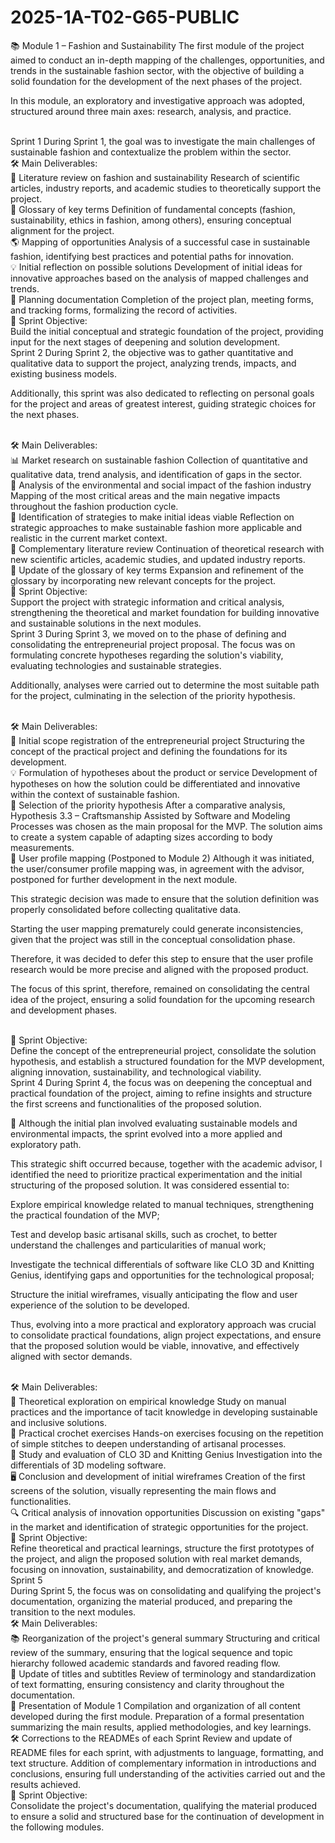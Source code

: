 # 2025-1A-T02-G65-PUBLIC

📚 Module 1 – Fashion and Sustainability
The first module of the project aimed to conduct an in-depth mapping of the challenges, opportunities, and trends in the sustainable fashion sector, with the objective of building a solid foundation for the development of the next phases of the project.

In this module, an exploratory and investigative approach was adopted, structured around three main axes: research, analysis, and practice.

<br>
Sprint 1
During Sprint 1, the goal was to investigate the main challenges of sustainable fashion and contextualize the problem within the sector.

<br>
🛠️ Main Deliverables:
<br>
📖 Literature review on fashion and sustainability
Research of scientific articles, industry reports, and academic studies to theoretically support the project.

<br>
🧩 Glossary of key terms
Definition of fundamental concepts (fashion, sustainability, ethics in fashion, among others), ensuring conceptual alignment for the project.

<br>
🌎 Mapping of opportunities
Analysis of a successful case in sustainable fashion, identifying best practices and potential paths for innovation.

<br>
💡 Initial reflection on possible solutions
Development of initial ideas for innovative approaches based on the analysis of mapped challenges and trends.

<br>
📝 Planning documentation
Completion of the project plan, meeting forms, and tracking forms, formalizing the record of activities.

<br>
🎯 Sprint Objective:
<br>
Build the initial conceptual and strategic foundation of the project, providing input for the next stages of deepening and solution development.

<br>
Sprint 2
During Sprint 2, the objective was to gather quantitative and qualitative data to support the project, analyzing trends, impacts, and existing business models.

Additionally, this sprint was also dedicated to reflecting on personal goals for the project and areas of greatest interest, guiding strategic choices for the next phases.

<br>
🛠️ Main Deliverables:
<br>
📊 Market research on sustainable fashion
Collection of quantitative and qualitative data, trend analysis, and identification of gaps in the sector.

<br>
🌱 Analysis of the environmental and social impact of the fashion industry
Mapping of the most critical areas and the main negative impacts throughout the fashion production cycle.

<br>
🎯 Identification of strategies to make initial ideas viable
Reflection on strategic approaches to make sustainable fashion more applicable and realistic in the current market context.

<br>
📖 Complementary literature review
Continuation of theoretical research with new scientific articles, academic studies, and updated industry reports.

<br>
🧩 Update of the glossary of key terms
Expansion and refinement of the glossary by incorporating new relevant concepts for the project.

<br>
🎯 Sprint Objective:
<br>
Support the project with strategic information and critical analysis, strengthening the theoretical and market foundation for building innovative and sustainable solutions in the next modules.

<br>
Sprint 3
During Sprint 3, we moved on to the phase of defining and consolidating the entrepreneurial project proposal. The focus was on formulating concrete hypotheses regarding the solution's viability, evaluating technologies and sustainable strategies.

Additionally, analyses were carried out to determine the most suitable path for the project, culminating in the selection of the priority hypothesis.

<br>
🛠️ Main Deliverables:
<br>
📝 Initial scope registration of the entrepreneurial project
Structuring the concept of the practical project and defining the foundations for its development.

<br>
💡 Formulation of hypotheses about the product or service
Development of hypotheses on how the solution could be differentiated and innovative within the context of sustainable fashion.

<br>
🧵 Selection of the priority hypothesis
After a comparative analysis, Hypothesis 3.3 – Craftsmanship Assisted by Software and Modeling Processes was chosen as the main proposal for the MVP.
The solution aims to create a system capable of adapting sizes according to body measurements.

<br>
📢 User profile mapping (Postponed to Module 2)
Although it was initiated, the user/consumer profile mapping was, in agreement with the advisor, postponed for further development in the next module.

This strategic decision was made to ensure that the solution definition was properly consolidated before collecting qualitative data.

Starting the user mapping prematurely could generate inconsistencies, given that the project was still in the conceptual consolidation phase.

Therefore, it was decided to defer this step to ensure that the user profile research would be more precise and aligned with the proposed product.

The focus of this sprint, therefore, remained on consolidating the central idea of the project, ensuring a solid foundation for the upcoming research and development phases.

<br>
🎯 Sprint Objective:
<br>
Define the concept of the entrepreneurial project, consolidate the solution hypothesis, and establish a structured foundation for the MVP development, aligning innovation, sustainability, and technological viability.

<br>
Sprint 4
During Sprint 4, the focus was on deepening the conceptual and practical foundation of the project, aiming to refine insights and structure the first screens and functionalities of the proposed solution.

📢 Although the initial plan involved evaluating sustainable models and environmental impacts, the sprint evolved into a more applied and exploratory path.

This strategic shift occurred because, together with the academic advisor, I identified the need to prioritize practical experimentation and the initial structuring of the proposed solution. It was considered essential to:

Explore empirical knowledge related to manual techniques, strengthening the practical foundation of the MVP;

Test and develop basic artisanal skills, such as crochet, to better understand the challenges and particularities of manual work;

Investigate the technical differentials of software like CLO 3D and Knitting Genius, identifying gaps and opportunities for the technological proposal;

Structure the initial wireframes, visually anticipating the flow and user experience of the solution to be developed.

Thus, evolving into a more practical and exploratory approach was crucial to consolidate practical foundations, align project expectations, and ensure that the proposed solution would be viable, innovative, and effectively aligned with sector demands.

<br>
🛠️ Main Deliverables:
<br>
🧠 Theoretical exploration on empirical knowledge
Study on manual practices and the importance of tacit knowledge in developing sustainable and inclusive solutions.

<br>
🧵 Practical crochet exercises
Hands-on exercises focusing on the repetition of simple stitches to deepen understanding of artisanal processes.

<br>
🎨 Study and evaluation of CLO 3D and Knitting Genius
Investigation into the differentials of 3D modeling software.

<br>
🖥️ Conclusion and development of initial wireframes
Creation of the first screens of the solution, visually representing the main flows and functionalities.

<br>
🔍 Critical analysis of innovation opportunities
Discussion on existing "gaps" in the market and identification of strategic opportunities for the project.

<br>
🎯 Sprint Objective:
<br>
Refine theoretical and practical learnings, structure the first prototypes of the project, and align the proposed solution with real market demands, focusing on innovation, sustainability, and democratization of knowledge.

<br>
Sprint 5
<br>
During Sprint 5, the focus was on consolidating and qualifying the project's documentation, organizing the material produced, and preparing the transition to the next modules.

<br>
🛠️ Main Deliverables:
<br>
📚 Reorganization of the project's general summary
Structuring and critical review of the summary, ensuring that the logical sequence and topic hierarchy followed academic standards and favored reading flow.

<br>
📝 Update of titles and subtitles
Review of terminology and standardization of text formatting, ensuring consistency and clarity throughout the documentation.

<br>
🧩 Presentation of Module 1
Compilation and organization of all content developed during the first module.
Preparation of a formal presentation summarizing the main results, applied methodologies, and key learnings.

<br>
🛠️ Corrections to the READMEs of each Sprint
Review and update of README files for each sprint, with adjustments to language, formatting, and text structure.
Addition of complementary information in introductions and conclusions, ensuring full understanding of the activities carried out and the results achieved.

<br>
🎯 Sprint Objective:
<br>
Consolidate the project's documentation, qualifying the material produced to ensure a solid and structured base for the continuation of development in the following modules.

<br>